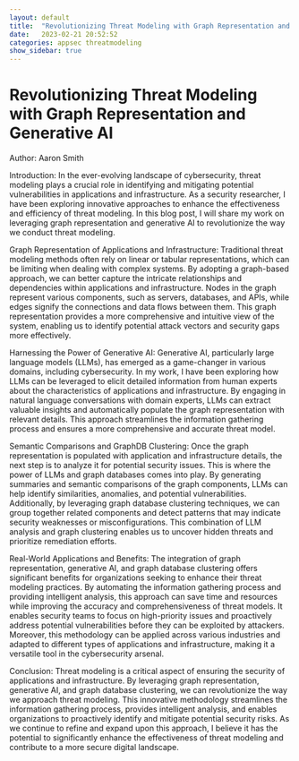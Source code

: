 ```yaml
---
layout: default
title:  "Revolutionizing Threat Modeling with Graph Representation and Generative AI"
date:   2023-02-21 20:52:52
categories: appsec threatmodeling
show_sidebar: true
---
```


# Revolutionizing Threat Modeling with Graph Representation and Generative AI

Author: Aaron Smith

Introduction:
In the ever-evolving landscape of cybersecurity, threat modeling plays a crucial role in identifying and mitigating potential vulnerabilities in applications and infrastructure. As a security researcher, I have been exploring innovative approaches to enhance the effectiveness and efficiency of threat modeling. In this blog post, I will share my work on leveraging graph representation and generative AI to revolutionize the way we conduct threat modeling.

Graph Representation of Applications and Infrastructure:
Traditional threat modeling methods often rely on linear or tabular representations, which can be limiting when dealing with complex systems. By adopting a graph-based approach, we can better capture the intricate relationships and dependencies within applications and infrastructure. Nodes in the graph represent various components, such as servers, databases, and APIs, while edges signify the connections and data flows between them. This graph representation provides a more comprehensive and intuitive view of the system, enabling us to identify potential attack vectors and security gaps more effectively.

Harnessing the Power of Generative AI:
Generative AI, particularly large language models (LLMs), has emerged as a game-changer in various domains, including cybersecurity. In my work, I have been exploring how LLMs can be leveraged to elicit detailed information from human experts about the characteristics of applications and infrastructure. By engaging in natural language conversations with domain experts, LLMs can extract valuable insights and automatically populate the graph representation with relevant details. This approach streamlines the information gathering process and ensures a more comprehensive and accurate threat model.

Semantic Comparisons and GraphDB Clustering:
Once the graph representation is populated with application and infrastructure details, the next step is to analyze it for potential security issues. This is where the power of LLMs and graph databases comes into play. By generating summaries and semantic comparisons of the graph components, LLMs can help identify similarities, anomalies, and potential vulnerabilities. Additionally, by leveraging graph database clustering techniques, we can group together related components and detect patterns that may indicate security weaknesses or misconfigurations. This combination of LLM analysis and graph clustering enables us to uncover hidden threats and prioritize remediation efforts.

Real-World Applications and Benefits:
The integration of graph representation, generative AI, and graph database clustering offers significant benefits for organizations seeking to enhance their threat modeling practices. By automating the information gathering process and providing intelligent analysis, this approach can save time and resources while improving the accuracy and comprehensiveness of threat models. It enables security teams to focus on high-priority issues and proactively address potential vulnerabilities before they can be exploited by attackers. Moreover, this methodology can be applied across various industries and adapted to different types of applications and infrastructure, making it a versatile tool in the cybersecurity arsenal.

Conclusion:
Threat modeling is a critical aspect of ensuring the security of applications and infrastructure. By leveraging graph representation, generative AI, and graph database clustering, we can revolutionize the way we approach threat modeling. This innovative methodology streamlines the information gathering process, provides intelligent analysis, and enables organizations to proactively identify and mitigate potential security risks. As we continue to refine and expand upon this approach, I believe it has the potential to significantly enhance the effectiveness of threat modeling and contribute to a more secure digital landscape.